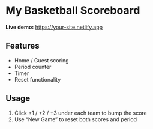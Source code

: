 # My Basketball Scoreboard

**Live demo:** https://your-site.netlify.app

## Features
- Home / Guest scoring
- Period counter
- Timer
- Reset functionality

## Usage
1. Click +1 / +2 / +3 under each team to bump the score  
2. Use “New Game” to reset both scores and period  


